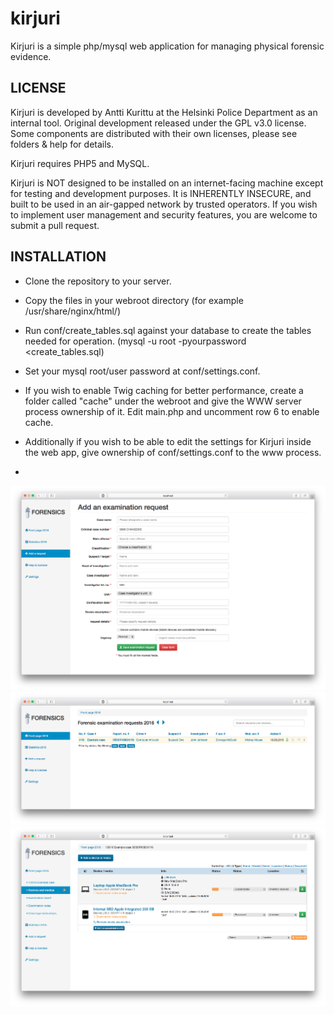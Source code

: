 # kirjuri
Kirjuri is a simple php/mysql web application for managing physical forensic evidence.

LICENSE
------------

Kirjuri is developed by Antti Kurittu at the Helsinki Police Department as an internal tool. Original development released under the GPL v3.0 license. Some components are distributed with their own licenses, please see folders & help for details.

Kirjuri requires PHP5 and MySQL.

Kirjuri is NOT designed to be installed on an internet-facing machine except for testing and development purposes. It is INHERENTLY INSECURE, and built to be used in an air-gapped network by trusted operators. If you wish to implement user management and security features, you are welcome to submit a pull request.

INSTALLATION
------------

* Clone the repository to your server.
* Copy the files in your webroot directory (for example /usr/share/nginx/html/) 
* Run conf/create_tables.sql against your database to create the tables needed for operation. (mysql -u root -pyourpassword <create_tables.sql)
* Set your mysql root/user password at conf/settings.conf.

* If you wish to enable Twig caching for better performance, create a folder called "cache" under the webroot and give the WWW server process ownership of it. Edit main.php and uncomment row 6 to enable cache.
* Additionally if you wish to be able to edit the settings for Kirjuri inside the web app, give ownership of conf/settings.conf to the www process.
* 
![Add a request](https://github.com/AnttiKurittu/kirjuri/blob/master/conf/screenshot_add_request.png)
![Index page](https://github.com/AnttiKurittu/kirjuri/blob/master/conf/screenshot_index.png)
![Device listing in case](https://github.com/AnttiKurittu/kirjuri/blob/master/conf/screenshot_devices.png)
